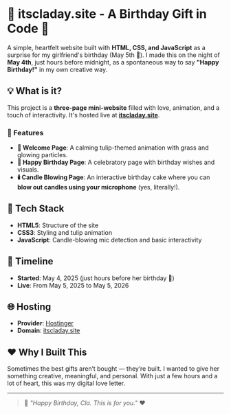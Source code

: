 # 🌷 itscladay.site - A Birthday Gift in Code 🎂

A simple, heartfelt website built with **HTML, CSS, and JavaScript** as a surprise for my girlfriend's birthday (May 5th 🎉). I made this on the night of **May 4th**, just hours before midnight, as a spontaneous way to say **"Happy Birthday!"** in my own creative way.

## 💡 What is it?

This project is a **three-page mini-website** filled with love, animation, and a touch of interactivity. It's hosted live at **[itscladay.site](https://itscladay.site)**.

### 🎁 Features

- **🌷 Welcome Page**: A calming tulip-themed animation with grass and glowing particles.
- **🎉 Happy Birthday Page**: A celebratory page with birthday wishes and visuals.
- **🕯️ Candle Blowing Page**: An interactive birthday cake where you can **blow out candles using your microphone** (yes, literally!).

## 🔧 Tech Stack

- **HTML5**: Structure of the site
- **CSS3**: Styling and tulip animation
- **JavaScript**: Candle-blowing mic detection and basic interactivity

## 📅 Timeline

- **Started**: May 4, 2025 (just hours before her birthday 🎯)
- **Live**: From May 5, 2025 to May 5, 2026

## 🌐 Hosting

- **Provider**: [Hostinger](https://www.hostinger.com/)
- **Domain**: [itscladay.site](https://itscladay.site)

## ❤️ Why I Built This

Sometimes the best gifts aren’t bought — they’re built. I wanted to give her something creative, meaningful, and personal. With just a few hours and a lot of heart, this was my digital love letter.

---

> 💬 _"Happy Birthday, Cla. This is for you."_ ❤️

